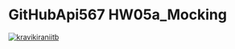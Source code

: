 # GitHubApi567  HW05a_Mocking
[![kravikiraniitb](https://circleci.com/gh/kravikiraniitb/GitHubApi567.svg?style=svg)](https://app.circleci.com/pipelines/github/kravikiraniitb/GitHubApi567?branch=HW05a_Mocking&filter=all)
